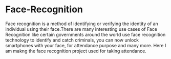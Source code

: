 # Face-Recognition
Face recognition is a method of identifying or verifying the identity of an individual using their face.There are many interesting use cases of Face Recognition like certain governments around the world use face recognition technology to identify and catch criminals, you can now unlock smartphones with your face, for attendance purpose and many more.
Here I am makng the face recognition project used for taking attendance.

